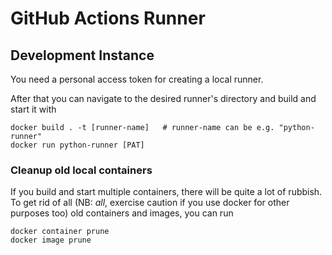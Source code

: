 # GitHub Actions Runner

## Development Instance
You need a personal access token for creating a local runner.

After that you can navigate to the desired runner's directory and build and
start it with
```
docker build . -t [runner-name]   # runner-name can be e.g. "python-runner"
docker run python-runner [PAT]
```

### Cleanup old local containers
If you build and start multiple containers, there will be quite a lot of
rubbish. To get rid of all (NB: *all*, exercise caution if you use docker for
other purposes too) old containers and images, you can run
```
docker container prune
docker image prune
```
